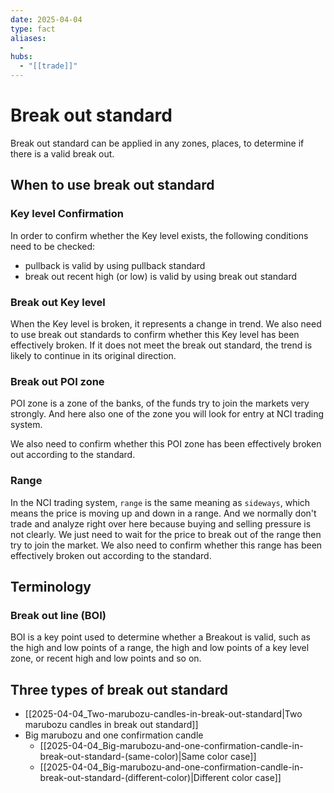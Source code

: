```yaml
---
date: 2025-04-04
type: fact
aliases:
  -
hubs:
  - "[[trade]]"
---
```


# Break out standard

Break out standard can be applied in any zones, places, to determine if there is a valid break out.


## When to use break out standard

### Key level Confirmation

In order to confirm whether the Key level exists, the following conditions need to be checked:
- pullback is valid by using pullback standard
- break out recent high (or low) is valid by using break out standard


### Break out Key level

When the Key level is broken, it represents a change in trend. We also need to use break out standards to confirm whether this Key level has been effectively broken. If it does not meet the break out standard, the trend is likely to continue in its original direction.


### Break out POI zone

POI zone is a zone of the banks, of the funds try to join the markets very strongly. And here also one of the zone you will look for entry at NCI trading system.

We also need to confirm whether this POI zone has been effectively broken out according to the standard.


### Range

In the NCI trading system, `range` is the same meaning as `sideways`, which means the price is moving up and down in a range. And we normally don't trade and analyze right over here because buying and selling pressure is not clearly. We just need to wait for the price to break out of the range then try to join the market. We also need to confirm whether this range has been effectively broken out according to the standard.


## Terminology

### Break out line (BOI)

BOI is a key point used to determine whether a Breakout is valid, such as the high and low points of a range, the high and low points of a key level zone, or recent high and low points and so on.


## Three types of break out standard

- [[2025-04-04_Two-marubozu-candles-in-break-out-standard|Two marubozu candles in break out standard]]
- Big marubozu and one confirmation candle
    - [[2025-04-04_Big-marubozu-and-one-confirmation-candle-in-break-out-standard-(same-color)|Same color case]]
    - [[2025-04-04_Big-marubozu-and-one-confirmation-candle-in-break-out-standard-(different-color)|Different color case]]

